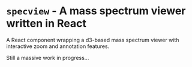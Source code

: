 # `specview` - A mass spectrum viewer written in React

A React component wrapping a d3-based mass spectrum viewer with interactive zoom and annotation features.

Still a massive work in progress...
